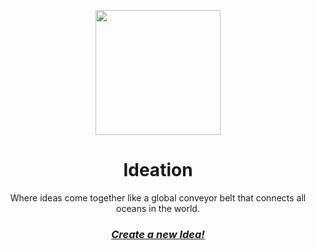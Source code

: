 <p align="center">
<img src="https://user-images.githubusercontent.com/13871363/178152698-7632427f-7a4e-44db-9da4-7aa5a7d9f00b.png" height="200">
</p>

<h1 align="center">
Ideation
</h1>
<p align="center">
Where ideas come together like a global conveyor belt that connects all oceans in the world.
<p>
<h3 align="center">
<a href="https://github.com/oceeaancom/ideation/issues/new/choose"><i>Create a new Idea!</i></a>
</h3>
